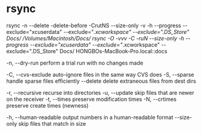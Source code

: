 # rsync #

rsync -n --delete -delete-before -CrutNS --size-only -v -h --progress  --exclude="xcuserdata" --exclude="*.xcworkspace" --exclude=".DS_Store"  Docs/ /Volumes/Macintosh/Docs/
rsync -O -vvv -C -ruN --size-only -h --progress  --exclude="xcuserdata" --exclude="*.xcworkspace" --exclude=".DS_Store"   Docs/ HONGBOs-MacBook-Pro.local::docs

-n, --dry-run               perform a trial run with no changes made

-C, --cvs-exclude           auto-ignore files in the same way CVS does
-S, --sparse                handle sparse files efficiently
--delete                delete extraneous files from dest dirs

-r, --recursive             recurse into directories
-u, --update                skip files that are newer on the receiver
-t, --times                 preserve modification times
-N, --crtimes               preserve create times (newness)

-h, --human-readable        output numbers in a human-readable format
--size-only             skip files that match in size
